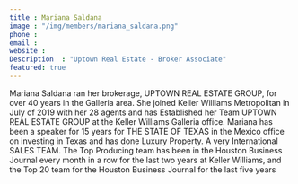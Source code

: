 ```yaml
---
title : Mariana Saldana 
image : "/img/members/mariana_saldana.png"
phone : 
email : 
website : 
Description  : "Uptown Real Estate - Broker Associate"
featured: true
---
```

Mariana Saldana ran her brokerage, UPTOWN REAL ESTATE GROUP, for over 40 years in the
Galleria area. She joined Keller Williams Metropolitan in July of 2019 with her 28 agents and has
Established her Team UPTOWN REAL ESTATE GROUP at the Keller Williams Galleria office.
Mariana has been a speaker for 15 years for THE STATE OF TEXAS in the Mexico office on
investing in Texas and has done Luxury Property. A very International SALES TEAM. The Top
Producing team has been in the Houston Business Journal every month in a row for the last two
years at Keller Williams, and the Top 20 team for the Houston Business Journal for the last five
years
